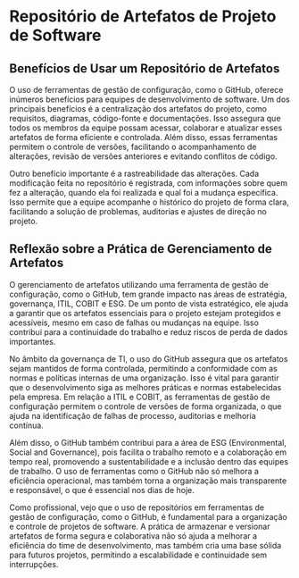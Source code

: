 <h1>Repositório de Artefatos de Projeto de Software</h1>

<h2>Benefícios de Usar um Repositório de Artefatos</h2>
<p>O uso de ferramentas de gestão de configuração, como o GitHub, oferece inúmeros benefícios para equipes de desenvolvimento de software. Um dos principais benefícios é a centralização dos artefatos do projeto, como requisitos, diagramas, código-fonte e documentações. Isso assegura que todos os membros da equipe possam acessar, colaborar e atualizar esses artefatos de forma eficiente e controlada. Além disso, essas ferramentas permitem o controle de versões, facilitando o acompanhamento de alterações, revisão de versões anteriores e evitando conflitos de código.</p>

<p>Outro benefício importante é a rastreabilidade das alterações. Cada modificação feita no repositório é registrada, com informações sobre quem fez a alteração, quando ela foi realizada e qual foi a mudança específica. Isso permite que a equipe acompanhe o histórico do projeto de forma clara, facilitando a solução de problemas, auditorias e ajustes de direção no projeto.</p>

<h2>Reflexão sobre a Prática de Gerenciamento de Artefatos</h2>
<p>O gerenciamento de artefatos utilizando uma ferramenta de gestão de configuração, como o GitHub, tem grande impacto nas áreas de estratégia, governança, ITIL, COBIT e ESG. De um ponto de vista estratégico, ele ajuda a garantir que os artefatos essenciais para o projeto estejam protegidos e acessíveis, mesmo em caso de falhas ou mudanças na equipe. Isso contribui para a continuidade do trabalho e reduz riscos de perda de dados importantes.</p>

<p>No âmbito da governança de TI, o uso do GitHub assegura que os artefatos sejam mantidos de forma controlada, permitindo a conformidade com as normas e políticas internas de uma organização. Isso é vital para garantir que o desenvolvimento siga as melhores práticas e normas estabelecidas pela empresa. Em relação a ITIL e COBIT, as ferramentas de gestão de configuração permitem o controle de versões de forma organizada, o que ajuda na identificação de falhas de processo, auditorias e melhoria contínua.</p>

<p>Além disso, o GitHub também contribui para a área de ESG (Environmental, Social and Governance), pois facilita o trabalho remoto e a colaboração em tempo real, promovendo a sustentabilidade e a inclusão dentro das equipes de trabalho. O uso de ferramentas como o GitHub não só melhora a eficiência operacional, mas também torna a organização mais transparente e responsável, o que é essencial nos dias de hoje.</p>

<p>Como profissional, vejo que o uso de repositórios em ferramentas de gestão de configuração, como o GitHub, é fundamental para a organização e controle de projetos de software. A prática de armazenar e versionar artefatos de forma segura e colaborativa não só ajuda a melhorar a eficiência do time de desenvolvimento, mas também cria uma base sólida para futuros projetos, permitindo a escalabilidade e continuidade sem interrupções.</p>

